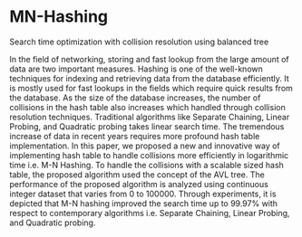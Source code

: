 # MN-Hashing
Search time optimization with collision resolution using balanced tree

 In the field of networking, storing and fast lookup from the large amount of data are two important measures. 
 Hashing is one of the well-known techniques for indexing and retrieving data from the database efficiently. It 
 is mostly used for fast lookups in the fields which require quick results from the database. As the size of the 
 database increases, the number of collisions in the hash table also increases which handled through collision 
 resolution techniques. Traditional algorithms like Separate Chaining, Linear Probing, and Quadratic probing 
 takes linear search time. The tremendous increase of data in recent years requires more profound hash table 
 implementation. In this paper, we proposed a new and innovative way of implementing hash table to handle 
 collisions more efficiently in logarithmic time i.e. M-N Hashing. To handle the collisions with a scalable sized 
 hash table, the proposed algorithm used the concept of the AVL tree. The performance of the proposed algorithm is 
 analyzed using continuous integer dataset that varies from 0 to 100000. Through experiments, it is depicted that 
 M-N hashing improved the search time up to 99.97% with respect to contemporary algorithms i.e. Separate Chaining, 
 Linear Probing, and Quadratic probing. 

